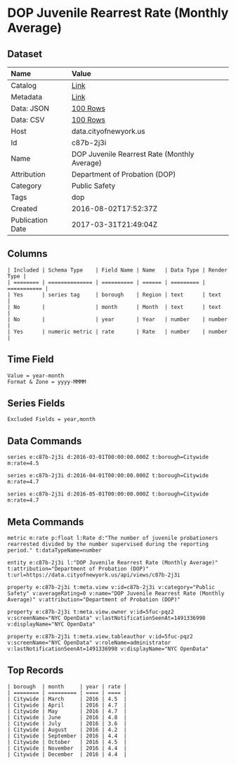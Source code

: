 # DOP Juvenile Rearrest Rate (Monthly Average)

## Dataset

| Name | Value |
| :--- | :---- |
| Catalog | [Link](https://catalog.data.gov/dataset/juvenile-rearrest-rate-monthly-average) |
| Metadata | [Link](https://data.cityofnewyork.us/api/views/c87b-2j3i) |
| Data: JSON | [100 Rows](https://data.cityofnewyork.us/api/views/c87b-2j3i/rows.json?max_rows=100) |
| Data: CSV | [100 Rows](https://data.cityofnewyork.us/api/views/c87b-2j3i/rows.csv?max_rows=100) |
| Host | data.cityofnewyork.us |
| Id | c87b-2j3i |
| Name | DOP Juvenile Rearrest Rate (Monthly Average) |
| Attribution | Department of Probation (DOP) |
| Category | Public Safety |
| Tags | dop |
| Created | 2016-08-02T17:52:37Z |
| Publication Date | 2017-03-31T21:49:04Z |

## Columns

```ls
| Included | Schema Type    | Field Name | Name   | Data Type | Render Type |
| ======== | ============== | ========== | ====== | ========= | =========== |
| Yes      | series tag     | borough    | Region | text      | text        |
| No       |                | month      | Month  | text      | text        |
| No       |                | year       | Year   | number    | number      |
| Yes      | numeric metric | rate       | Rate   | number    | number      |
```

## Time Field

```ls
Value = year-month
Format & Zone = yyyy-MMMM
```

## Series Fields

```ls
Excluded Fields = year,month
```

## Data Commands

```ls
series e:c87b-2j3i d:2016-03-01T00:00:00.000Z t:borough=Citywide m:rate=4.5

series e:c87b-2j3i d:2016-04-01T00:00:00.000Z t:borough=Citywide m:rate=4.7

series e:c87b-2j3i d:2016-05-01T00:00:00.000Z t:borough=Citywide m:rate=4.7
```

## Meta Commands

```ls
metric m:rate p:float l:Rate d:"The number of juvenile probationers rearrested divided by the number supervised during the reporting period." t:dataTypeName=number

entity e:c87b-2j3i l:"DOP Juvenile Rearrest Rate (Monthly Average)" t:attribution="Department of Probation (DOP)" t:url=https://data.cityofnewyork.us/api/views/c87b-2j3i

property e:c87b-2j3i t:meta.view v:id=c87b-2j3i v:category="Public Safety" v:averageRating=0 v:name="DOP Juvenile Rearrest Rate (Monthly Average)" v:attribution="Department of Probation (DOP)"

property e:c87b-2j3i t:meta.view.owner v:id=5fuc-pqz2 v:screenName="NYC OpenData" v:lastNotificationSeenAt=1491336998 v:displayName="NYC OpenData"

property e:c87b-2j3i t:meta.view.tableauthor v:id=5fuc-pqz2 v:screenName="NYC OpenData" v:roleName=administrator v:lastNotificationSeenAt=1491336998 v:displayName="NYC OpenData"
```

## Top Records

```ls
| borough  | month     | year | rate | 
| ======== | ========= | ==== | ==== | 
| Citywide | March     | 2016 | 4.5  | 
| Citywide | April     | 2016 | 4.7  | 
| Citywide | May       | 2016 | 4.7  | 
| Citywide | June      | 2016 | 4.8  | 
| Citywide | July      | 2016 | 3.6  | 
| Citywide | August    | 2016 | 4.2  | 
| Citywide | September | 2016 | 4.4  | 
| Citywide | October   | 2016 | 4.5  | 
| Citywide | November  | 2016 | 4.4  | 
| Citywide | December  | 2016 | 4.4  | 
```